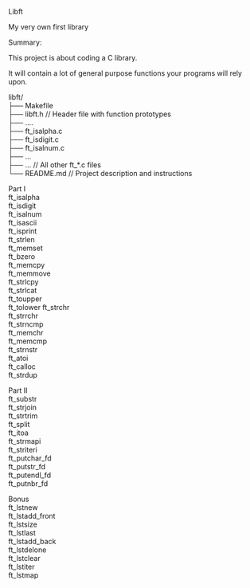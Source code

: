 Libft

My very own first library

Summary:

This project is about coding a C library.

It will contain a lot of general purpose functions your programs will rely upon.


libft/  
├── Makefile  
├── libft.h              // Header file with function prototypes  
├── ....  
├── ft_isalpha.c  
├── ft_isdigit.c  
├── ft_isalnum.c  
├── ...  
├── ...                // All other ft_*.c files    
└── README.md         // Project description and instructions  


Part I  
ft_isalpha  
ft_isdigit  
ft_isalnum  
ft_isascii  
ft_isprint  
ft_strlen  
ft_memset  
ft_bzero  
ft_memcpy  
ft_memmove   
ft_strlcpy  
ft_strlcat   
ft_toupper  
ft_tolower
ft_strchr  
ft_strrchr  
ft_strncmp  
ft_memchr  
ft_memcmp  
ft_strnstr  
ft_atoi  
ft_calloc  
ft_strdup  
  
Part II  
ft_substr  
ft_strjoin  
ft_strtrim  
ft_split  
ft_itoa  
ft_strmapi  
ft_striteri   
ft_putchar_fd  
ft_putstr_fd  
ft_putendl_fd  
ft_putnbr_fd  
 
Bonus  
ft_lstnew  
ft_lstadd_front  
ft_lstsize  
ft_lstlast  
ft_lstadd_back  
ft_lstdelone  
ft_lstclear  
ft_lstiter  
ft_lstmap  
